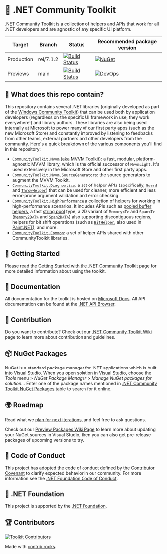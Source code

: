 # 🧰 .NET Community Toolkit

.NET Community Toolkit is a collection of helpers and APIs that work for all .NET developers and are agnostic of any specific UI platform.

| Target | Branch | Status | Recommended package version |
| ------ | ------ | ------ | ------ |
| Production | rel/7.1.2 | [![Build Status](https://dev.azure.com/dotnet/CommunityToolkit/_apis/build/status/Toolkit-CI?branchName=rel/7.1.1)](https://dev.azure.com/dotnet/CommunityToolkit/_build/latest?definitionId=10&branchName=rel/7.1.1) | [![NuGet](https://img.shields.io/nuget/v/Microsoft.Toolkit.svg)](https://www.nuget.org/profiles/Microsoft.Toolkit) |
| Previews | main | [![Build Status](https://dev.azure.com/dotnet/CommunityToolkit/_apis/build/status/Toolkit-CI?branchName=main)](https://dev.azure.com/dotnet/CommunityToolkit/_build/latest?definitionId=10) | [![DevOps](https://vsrm.dev.azure.com/dotnet/_apis/public/Release/badge/696bc9fd-f160-4e97-a1bd-7cbbb3b58f66/1/1)](https://dev.azure.com/dotnet/CommunityToolkit/_packaging?_a=feed&feed=CommunityToolkit-MainLatest) |

## 👀 What does this repo contain?

This repository contains several .NET libraries (originally developed as part of the [Windows Community Toolkit](https://github.com/CommunityToolkit/WindowsCommunityToolkit)) that can be used both by application developers (regardless on the specific UI framework in use, they work everywhere!) and library authors. These libraries are also being used internally at Microsoft to power many of our first party apps (such as the new Microsoft Store) and constantly improved by listening to feedbacks from other teams, external partners and other developers from the community. Here's a quick breakdown of the various components you'll find in this repository:

- [`CommunityToolkit.Mvvm` (aka MVVM Toolkit)](https://docs.microsoft.com/en-us/windows/communitytoolkit/mvvm/introduction): a fast, modular, platform-agnostic MVVM library, which is the official successor of `MvvmLight`. It's used extensively in the Microsoft Store and other first party apps.
- `CommunityToolkit.Mvvm.SourceGenerators`: the source generators to augment the MVVM Toolkit.
- [`CommunityToolkit.Diagnostics`](https://docs.microsoft.com/en-us/windows/communitytoolkit/diagnostics/introduction): a set of helper APIs (specifically, [`Guard`](https://docs.microsoft.com/en-us/windows/communitytoolkit/developer-tools/guard) and [`ThrowHelper`](https://docs.microsoft.com/en-us/windows/communitytoolkit/developer-tools/throwhelper)) that can be used for cleaner, more efficient and less error-prone argument validation and error checking.
- [`CommunityToolkit.HighPerformance`](https://docs.microsoft.com/en-us/windows/communitytoolkit/high-performance/introduction) a collection of helpers for working in high-performance scenarios. It includes APIs such as [pooled buffer helpers](https://docs.microsoft.com/en-us/windows/communitytoolkit/high-performance/memoryowner), a fast [string pool](https://docs.microsoft.com/en-us/windows/communitytoolkit/high-performance/stringpool) type, a 2D variant of `Memory<T>` and `Span<T>` ([`Memory2D<T>`](https://docs.microsoft.com/en-us/windows/communitytoolkit/high-performance/memory2d) and [`Span2D<T>`](https://docs.microsoft.com/en-us/windows/communitytoolkit/high-performance/span2d)) also supporting discontiguous regions, helpers for bit shift operations (such as [`BitHelper`](https://docs.microsoft.com/en-us/windows/communitytoolkit/high-performance/span2d), also used in [Paint.NET](https://www.getpaint.net/)), and more.
- [`CommunityToolkit.Common`](https://docs.microsoft.com/en-us/dotnet/api/?term=communitytoolkit.common): a set of helper APIs shared with other CommunityToolkit libraries.

## 🙌 Getting Started

Please read the [Getting Started with the .NET Community Toolkit](https://docs.microsoft.com/windows/communitytoolkit/getting-started) page for more detailed information about using the toolkit.

## 📃 Documentation

All documentation for the toolkit is hosted on [Microsoft Docs](https://docs.microsoft.com/windows/communitytoolkit/). All API documentation can be found at the [.NET API Browser](https://docs.microsoft.com/dotnet/api/?view=win-comm-toolkit-dotnet-stable).

## 🚀 Contribution

Do you want to contribute? Check out our [.NET Community Toolkit Wiki](https://aka.ms/wct/wiki) page to learn more about contribution and guidelines.

## 📦 NuGet Packages

NuGet is a standard package manager for .NET applications which is built into Visual Studio. When you open solution in Visual Studio, choose the *Tools* menu > *NuGet Package Manager* > *Manage NuGet packages for solution…* Enter one of the package names mentioned in [.NET Community Toolkit NuGet Packages](https://docs.microsoft.com/windows/communitytoolkit/nuget-packages) table to search for it online.

## 🌍 Roadmap

Read what we [plan for next iterations](https://github.com/CommunityToolkit/dotnet/milestones), and feel free to ask questions.

Check out our [Preview Packages Wiki Page](https://github.com/CommunityToolkit/dotnet/wiki/Preview-Packages) to learn more about updating your NuGet sources in Visual Studio, then you can also get pre-release packages of upcoming versions to try.

## 📄 Code of Conduct

This project has adopted the code of conduct defined by the [Contributor Covenant](http://contributor-covenant.org/) to clarify expected behavior in our community.
For more information see the [.NET Foundation Code of Conduct](CODE_OF_CONDUCT.md).

## 🏢 .NET Foundation

This project is supported by the [.NET Foundation](http://dotnetfoundation.org).

## 🏆 Contributors

[![Toolkit Contributors](https://contrib.rocks/image?repo=CommunityToolkit/dotnet)](https://github.com/CommunityToolkit/dotnet/graphs/contributors)

Made with [contrib.rocks](https://contrib.rocks).
